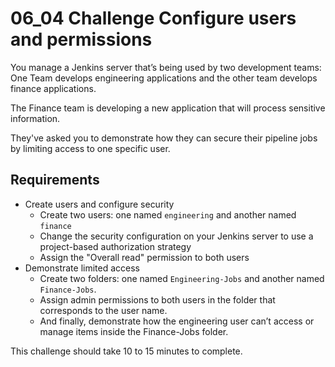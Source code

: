 # 06_04 Challenge Configure users and permissions

You manage a Jenkins server that’s being used by two development teams: One Team develops engineering applications and the other team develops finance applications.

The Finance team is developing a new application that will process sensitive information.

They've asked you to demonstrate how they can secure their pipeline jobs by limiting access to one specific user.

## Requirements
- Create users and configure security
    - Create two users: one named `engineering` and another named `finance`
    - Change the security configuration on your Jenkins server to use a project-based authorization strategy
    - Assign the "Overall read" permission to both users
- Demonstrate limited access
    - Create two folders: one named `Engineering-Jobs` and another named `Finance-Jobs`.
    - Assign admin permissions to both users in the folder that corresponds to the user name.
    - And finally, demonstrate how the engineering user can’t access or manage items inside the Finance-Jobs folder.

This challenge should take 10 to 15 minutes to complete.
